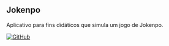 <h2>Jokenpo</h2>
Aplicativo para fins didáticos que simula um jogo de Jokenpo. 


[![GitHub](https://img.shields.io/github/license/mashape/apistatus.svg)](https://github.com/marcoscuomo/Jokenpo/blob/master/LICENSE)


